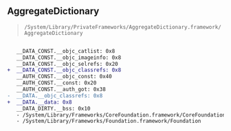## AggregateDictionary

> `/System/Library/PrivateFrameworks/AggregateDictionary.framework/AggregateDictionary`

```diff

   __DATA_CONST.__objc_catlist: 0x8
   __DATA_CONST.__objc_imageinfo: 0x8
   __DATA_CONST.__objc_selrefs: 0x20
+  __DATA_CONST.__objc_classrefs: 0x8
   __AUTH_CONST.__objc_const: 0x40
   __AUTH_CONST.__const: 0x20
   __AUTH_CONST.__auth_got: 0x38
-  __DATA.__objc_classrefs: 0x8
+  __DATA.__data: 0x8
   __DATA_DIRTY.__bss: 0x10
   - /System/Library/Frameworks/CoreFoundation.framework/CoreFoundation
   - /System/Library/Frameworks/Foundation.framework/Foundation

```
